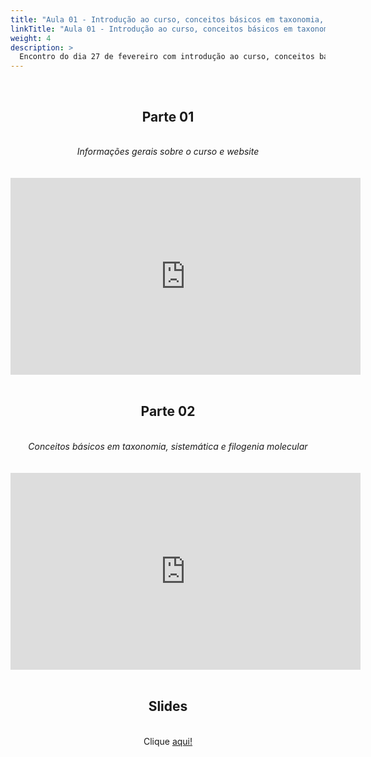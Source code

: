```yaml
---
title: "Aula 01 - Introdução ao curso, conceitos básicos em taxonomia, sistemática e filogenia molecular"
linkTitle: "Aula 01 - Introdução ao curso, conceitos básicos em taxonomia, sistemática e filogenia molecular"
weight: 4
description: >
  Encontro do dia 27 de fevereiro com introdução ao curso, conceitos básicos em taxonomia, sistemática e filogenia molecular.
---
```


<br>
<div align="center">
<h2>Parte 01</h2>
<br>
<i>Informações gerais sobre o curso e website</i>
<br><br><br>
<iframe width="560" height="315" src="https://www.youtube.com/embed/cSCL2W4xLHc" frameborder="0" allow="accelerometer; autoplay; clipboard-write; encrypted-media; gyroscope; picture-in-picture" allowfullscreen></iframe>
<br><br>

<h2>Parte 02</h2>
<br>
<i>Conceitos básicos em taxonomia, sistemática e filogenia molecular</i>
<br><br><br>
<iframe width="560" height="315" src="https://www.youtube.com/embed/ag6AFDn0Iyw" frameborder="0" allow="accelerometer; autoplay; clipboard-write; encrypted-media; gyroscope; picture-in-picture" allowfullscreen></iframe>
<br><br>

<h2>Slides</h2>
<br>
Clique <a href="https://github.com/desirrepetters/gstreinamentoeconsultoria/raw/master/userguide/content/pt-br/filogenia/2023_01/sincronas/pdf/aula_01.pdf">aqui!</a>
</div>